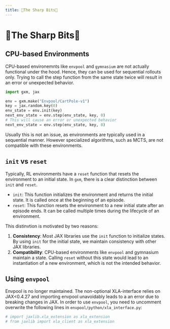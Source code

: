 ```yaml
---
title: 🔪The Sharp Bits🔪
---
```

# 🔪The Sharp Bits🔪


## CPU-based Environments
CPU-based environemnts like `envpool` and `gymnasium` are not actually functional under the hood.
Hence, they can be used for sequential rollouts only.
Trying to call the step function from the same state twice will result in an error or unexpected behavior.

```python
import gxm, jax

env = gxm.make("Envpool/CartPole-v1")
key = jax.random.key(0)
env_state = env.init(key)
next_env_state = env.step(env_state, key, 0)
# This will cause an error or unexpected behavior
next_env_state = env.step(env_state, key, 0)
```

Usually this is not an issue, as environments are typically used in a sequential manner.
However specialized algorithms, such as MCTS, are not compatible with these environments.

## ``init`` vs ``reset``
Typically, RL environments have a `reset` function that resets the environment to an initial state.
In ``gxm``, there is a clear distinction between `init` and `reset`. 
- `init`: This function initializes the environment and returns the initial state. It is called once at the beginning of an episode.
- `reset`: This function resets the environment to a new initial state after an episode ends. It can be called multiple times during the lifecycle of an environment.

This distinvtion is motivated by two reasons:
1. **Consistency**: Most JAX libraries use the ``init`` function to initialize states. 
   By using `init` for the initial state, we maintain consistency with other JAX libraries.
2. **Compatibility**: CPU-based environments like `envpool` and gymnasium maintain a state.
   Calling ``reset`` without this state would lead to an instantiation of a new environment, which is not the intended behavior.

## Using ``envpool``
Envpool is no longer maintained. The non-optional XLA-interface relies on JAX<0.4.27
and importing envpool unavoidably leads to a an error due to breaking changes in JAX.
In order to use ``envpool``, you need to uncomment overwrite the following lines in ``envpool/python/xla_interface.py``:
```python
# import jaxlib.xla_extension as xla_extension
# from jaxlib import xla_client as xla_extension
```

